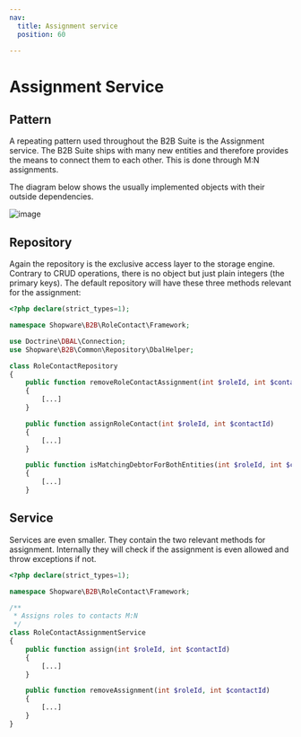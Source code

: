 ```yaml
---
nav:
  title: Assignment service
  position: 60

---
```


# Assignment Service

## Pattern

A repeating pattern used throughout the B2B Suite is the Assignment service.
The B2B Suite ships with many new entities and therefore provides the means to connect them to each other. This is done through M:N assignments.

The diagram below shows the usually implemented objects with their outside dependencies.

![image](../../../../../../assets/assignment-service.svg)

## Repository

Again the repository is the exclusive access layer to the storage engine.
Contrary to CRUD operations, there is no object but just plain integers (the primary keys).
The default repository will have these three methods relevant for the assignment:

```php
<?php declare(strict_types=1);

namespace Shopware\B2B\RoleContact\Framework;

use Doctrine\DBAL\Connection;
use Shopware\B2B\Common\Repository\DbalHelper;

class RoleContactRepository
{
    public function removeRoleContactAssignment(int $roleId, int $contactId)
    {
        [...]
    }

    public function assignRoleContact(int $roleId, int $contactId)
    {
        [...]
    }

    public function isMatchingDebtorForBothEntities(int $roleId, int $contactId): bool
    {
        [...]
    }
```

## Service

Services are even smaller. They contain the two relevant methods for assignment.
Internally they will check if the assignment is even allowed and throw exceptions if not.

```php
<?php declare(strict_types=1);

namespace Shopware\B2B\RoleContact\Framework;

/**
 * Assigns roles to contacts M:N
 */
class RoleContactAssignmentService
{
    public function assign(int $roleId, int $contactId)
    {
        [...]
    }

    public function removeAssignment(int $roleId, int $contactId)
    {
        [...]
    }
}
```
